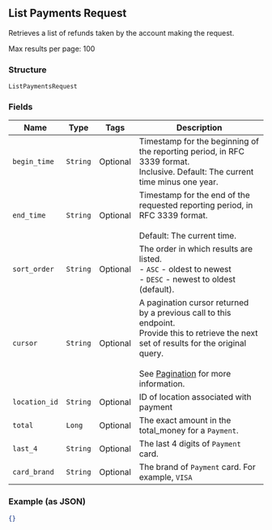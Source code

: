 ## List Payments Request

Retrieves a list of refunds taken by the account making the request.

Max results per page: 100

### Structure

`ListPaymentsRequest`

### Fields

| Name | Type | Tags | Description |
|  --- | --- | --- | --- |
| `begin_time` | `String` | Optional | Timestamp for the beginning of the reporting period, in RFC 3339 format.<br>Inclusive. Default: The current time minus one year. |
| `end_time` | `String` | Optional | Timestamp for the end of the requested reporting period, in RFC 3339 format.<br><br>Default: The current time. |
| `sort_order` | `String` | Optional | The order in which results are listed.<br>- `ASC` - oldest to newest<br>- `DESC` - newest to oldest (default). |
| `cursor` | `String` | Optional | A pagination cursor returned by a previous call to this endpoint.<br>Provide this to retrieve the next set of results for the original query.<br><br>See [Pagination](https://developer.squareup.com/docs/basics/api101/pagination) for more information. |
| `location_id` | `String` | Optional | ID of location associated with payment |
| `total` | `Long` | Optional | The exact amount in the total_money for a `Payment`. |
| `last_4` | `String` | Optional | The last 4 digits of `Payment` card. |
| `card_brand` | `String` | Optional | The brand of `Payment` card. For example, `VISA` |

### Example (as JSON)

```json
{}
```

